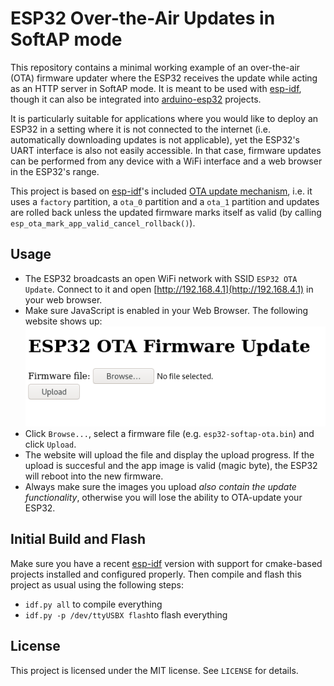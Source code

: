 # ESP32 Over-the-Air Updates in SoftAP mode
This repository contains a minimal working example of an over-the-air (OTA) firmware updater where the ESP32 receives the update while acting as an HTTP server in SoftAP mode.
It is meant to be used with [esp-idf](https://github.com/espressif/esp-idf), though it can also be integrated into [arduino-esp32](https://github.com/espressif/arduino-esp32) projects.

It is particularly suitable for applications where you would like to deploy an ESP32 in a setting where it is not connected to the internet (i.e. automatically downloading updates is not applicable), yet the ESP32's UART interface is also not easily accessible.
In that case, firmware updates can be performed from any device with a WiFi interface and a web browser in the ESP32's range.

This project is based on [esp-idf](https://github.com/espressif/esp-idf)'s included [OTA update mechanism](https://docs.espressif.com/projects/esp-idf/en/latest/esp32/api-reference/system/ota.html), i.e. it uses a `factory` partition, a `ota_0` partition and a `ota_1` partition and updates are rolled back unless the updated firmware marks itself as valid (by calling `esp_ota_mark_app_valid_cancel_rollback()`).

## Usage
* The ESP32 broadcasts an open WiFi network with SSID `ESP32 OTA Update`. Connect to it and open [http://192.168.4.1](http://192.168.4.1) in your web browser.
* Make sure JavaScript is enabled in your Web Browser. The following website shows up:
![Screenshot](screenshot.png)
* Click `Browse...`, select a firmware file (e.g. `esp32-softap-ota.bin`) and click `Upload`. 
* The website will upload the file and display the upload progress. If the upload is succesful and the app image is valid (magic byte), the ESP32 will reboot into the new firmware.
* Always make sure the images you upload *also contain the update functionality*, otherwise you will lose the ability to OTA-update your ESP32.

## Initial Build and Flash
Make sure you have a recent [esp-idf](https://github.com/espressif/esp-idf) version with support for cmake-based projects installed and configured properly. Then compile and flash this project as usual using the following steps:

* `idf.py all` to compile everything
* `idf.py -p /dev/ttyUSBX flash`to flash everything

## License
This project is licensed under the MIT license. See `LICENSE` for details.